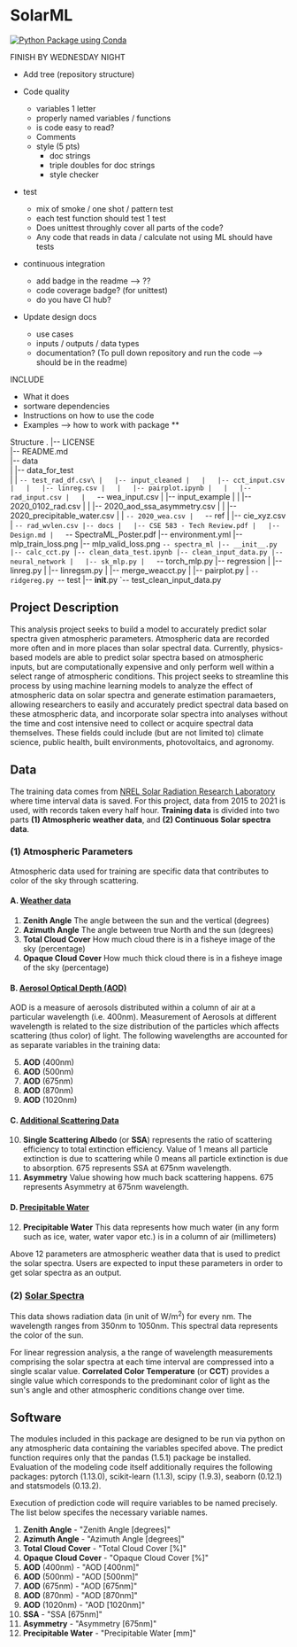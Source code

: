 # SolarML

[![Python Package using Conda](https://github.com/boyune01/Predicting-Solar-Spectra/actions/workflows/python-package-conda.yml/badge.svg)](https://github.com/boyune01/Predicting-Solar-Spectra/actions/workflows/python-package-conda.yml)

FINISH BY WEDNESDAY NIGHT

- Add tree (repository structure)
- Code quality
   - variables 1 letter
   - properly named variables / functions
   - is code easy to read?
   - Comments 
   - style (5 pts)
      - doc strings
      - triple doubles for doc strings
      - style checker

- test
    - mix of smoke / one shot / pattern test
    - each test function should test 1 test
    - Does unittest throughly cover all parts of the code?
    - Any code that reads in data / calculate not using ML should have tests
 
- continuous integration
    - add badge in the readme --> ??
    - code coverage badge? (for unittest)
    - do you have CI hub?

- Update design docs
    - use cases
    - inputs / outputs / data types
    - documentation? (To pull down repository and run the code --> should be in the readme)
   
    


INCLUDE
- What it does
- sortware dependencies
- Instructions on how to use the code
- Examples --> how to work with package
**

Structure
.
|-- LICENSE\
|-- README.md\
|-- data\
|   |-- data_for_test\
|   |   `-- test_rad_df.csv\
|   |-- input_cleaned
|   |   |-- cct_input.csv
|   |   |-- linreg.csv
|   |   |-- pairplot.ipynb
|   |   |-- rad_input.csv
|   |   `-- wea_input.csv
|   |-- input_example
|   |   |-- 2020_0102_rad.csv
|   |   |-- 2020_aod_ssa_asymmetry.csv
|   |   |-- 2020_precipitable_water.csv
|   |   `-- 2020_wea.csv
|   `-- ref
|       |-- cie_xyz.csv
|       `-- rad_wvlen.csv
|-- docs
|   |-- CSE 583 - Tech Review.pdf
|   |-- Design.md
|   `-- SpectraML_Poster.pdf
|-- environment.yml
|-- mlp_train_loss.png
|-- mlp_valid_loss.png
`-- spectra_ml
    |-- __init__.py
    |-- calc_cct.py
    |-- clean_data_test.ipynb
    |-- clean_input_data.py
    |-- neural_network
    |   |-- sk_mlp.py
    |   `-- torch_mlp.py
    |-- regression
    |   |-- linreg.py
    |   |-- linregsm.py
    |   |-- merge_weacct.py
    |   |-- pairplot.py
    |   `-- ridgereg.py
    `-- test
        |-- __init__.py
        `-- test_clean_input_data.py
        
## Project Description
This analysis project seeks to build a model to accurately predict solar spectra given atmospheric parameters. Atmospheric data are recorded more often and in more places than solar spectral data. Currently, physics-based models are able to predict solar spectra based on atmospheric inputs, but are computationally expensive and only perform well within a select range of atmospheric conditions. This project seeks to streamline this process by using machine learning models to analyze the effect of atmospheric data on solar spectra and generate estimation paramaeters, allowing researchers to easily and accurately predict spectral data based on these atmospheric data, and incorporate solar spectra into analyses without the time and cost intensive need to collect or acquire spectral data themselves. These fields could include (but are not limited to) climate science, public health, built environments, photovoltaics, and agronomy. 

## Data
The training data comes from [NREL Solar Radiation Research Laboratory](https://midcdmz.nrel.gov/apps/sitehome.pl?site=BMS) where time interval data is saved. For this project, data from 2015 to 2021 is used, with records taken every half hour. **Training data** is divided into two parts **(1) Atmospheric weather data**, and **(2) Continuous Solar spectra data**. 

### (1) Atmospheric Parameters
Atmospheric data used for training are specific data that contributes to color of the sky through scattering. 

#### A. [Weather data](https://midcdmz.nrel.gov/apps/day.pl?BMS)
1. **Zenith Angle** The angle between the sun and the vertical (degrees)
2. **Azimuth Angle** The angle between true North and the sun (degrees)
3. **Total Cloud Cover** How much cloud there is in a fisheye image of the sky (percentage)
4. **Opaque Cloud Cover** How much thick cloud there is in a fisheye image of the sky (percentage)

#### B. [Aerosol Optical Depth (AOD)](https://midcdmz.nrel.gov/apps/daily.pl?site=AODSRRL1S&start=20150701&yr=2021&mo=9&dy=19) <br>
AOD is a measure of aerosols distributed within a column of air at a particular wavelength (i.e. 400nm). Measurement of Aerosols at different wavelength is related to the size distribution of the particles which affects scattering (thus color) of light. The following wavelengths are accounted for as separate variables in the training data:

5. **AOD** (400nm)
6. **AOD** (500nm)
7. **AOD** (675nm)
8. **AOD** (870nm)
9. **AOD** (1020nm)

#### C. [Additional Scattering Data](https://midcdmz.nrel.gov/apps/daily.pl?site=AODSRRL1S&start=20150701&yr=2021&mo=9&dy=19) <br>
10. **Single Scattering Albedo** (or **SSA**) represents the ratio of scattering efficiency to total extinction efficiency. Value of 1 means all particle extinction is due to scattering while 0 means all particle extinction is due to absorption. 675 represents SSA at 675nm wavelength.
11. **Asymmetry** Value showing how much back scattering happens. 675 represents Asymmetry at 675nm wavelength.

#### D. [Precipitable Water](https://midcdmz.nrel.gov/apps/daily.pl?site=PWVSRRL&live=1)

12. **Precipitable Water** This data represents how much water (in any form such as ice, water, water vapor etc.) is in a column of air (millimeters)

Above 12 parameters are atmospheric weather data that is used to predict the solar spectra. Users are expected to input these parameters in order to get solar spectra as an output.

### (2) [Solar Spectra](https://midcdmz.nrel.gov/apps/spectra.pl?BMS)

This data shows radiation data (in unit of W/m<sup>2</sup>) for every nm. The wavelength ranges from 350nm to 1050nm. This spectral data represents the color of the sun.

For linear regression analysis, a the range of wavelength measurements comprising the solar spectra at each time interval are compressed into a single scalar value. **Correlated Color Temperature** (or **CCT**) provides a single value which corresponds to the predominant color of light as the sun's angle and other atmospheric conditions change over time. 

## Software

The modules included in this package are designed to be run via python on any atmospheric data containing the variables specifed above. The predict function requires only that the pandas (1.5.1) package be installed. Evaluation of the modeling code itself additionally requires the following packages: pytorch (1.13.0), scikit-learn (1.1.3), scipy (1.9.3), seaborn (0.12.1) and statsmodels (0.13.2).

Execution of prediction code will require variables to be named precisely. The list below specifes the necessary variable names. 

1. **Zenith Angle** - "Zenith Angle [degrees]"
2. **Azimuth Angle** - "Azimuth Angle [degrees]"
3. **Total Cloud Cover** - "Total Cloud Cover [%]"
4. **Opaque Cloud Cover** - "Opaque Cloud Cover [%]"
5. **AOD** (400nm) - "AOD [400nm]"
6. **AOD** (500nm) - "AOD [500nm]"
7. **AOD** (675nm) - "AOD [675nm]"
8. **AOD** (870nm) - "AOD [870nm]"
9. **AOD** (1020nm) - "AOD [1020nm]"
10. **SSA** - "SSA [675nm]"
11. **Asymmetry** - "Asymmetry [675nm]"
12. **Precipitable Water** - "Precipitable Water [mm]"
